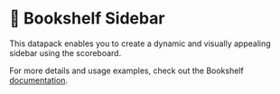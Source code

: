 # 📰 Bookshelf Sidebar

This datapack enables you to create a dynamic and visually appealing sidebar using the scoreboard.

For more details and usage examples, check out the Bookshelf [documentation](https://docs.mcbookshelf.dev/en/latest/modules/sidebar.html).
